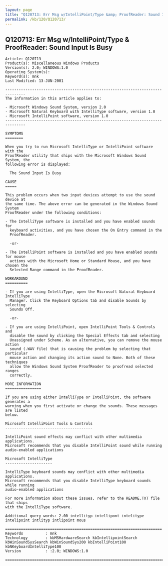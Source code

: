 ```yaml
---
layout: page
title: "Q120713: Err Msg w/IntelliPoint/Type &amp; ProofReader: Sound Input Is Busy"
permalink: /kb/120/Q120713/
---
```


## Q120713: Err Msg w/IntelliPoint/Type &amp; ProofReader: Sound Input Is Busy

	Article: Q120713
	Product(s): Miscellaneous Windows Products
	Version(s): 2.0; WINDOWS:1.0
	Operating System(s): 
	Keyword(s): mnk
	Last Modified: 13-JUN-2001
	
	-------------------------------------------------------------------------------
	The information in this article applies to:
	
	- Microsoft Windows Sound System, version 2.0 
	- Microsoft Natural Keyboard with IntelliType software, version 1.0 
	- Microsoft IntelliPoint software, version 1.0 
	-------------------------------------------------------------------------------
	
	SYMPTOMS
	========
	
	When you try to run Microsoft IntelliType or IntelliPoint software with the
	ProofReader utility that ships with the Microsoft Windows Sound System, the
	following error is displayed:
	
	  The Sound Input Is Busy
	
	CAUSE
	=====
	
	This problem occurs when two input devices attempt to use the sound device at
	the same time. The above error can be generated in the Windows Sound System
	ProofReader under the following conditions:
	
	- The IntelliType software is installed and you have enabled sounds for
	  keyboard activities, and you have chosen the On Entry command in the
	  ProofReader.
	
	  -or-
	
	- The IntelliPoint software is installed and you have enabled sounds for mouse
	  actions with the Microsoft Home or Standard Mouse, and you have chosen the
	  Selected Range command in the ProofReader.
	
	WORKAROUND
	==========
	
	- If you are using IntelliType, open the Microsoft Natural Keyboard IntelliType
	  Manager. Click the Keyboard Options tab and disable Sounds by selecting
	  Sounds Off.
	
	  -or-
	
	- If you are using IntelliPoint, open IntelliPoint Tools & Controls and
	  disable the sound by clicking the Special Effects tab and selecting
	  Unassigned under Scheme. As an alternative, you can remove the mouse action
	  sound (.WAV file) that is causing the problem by selecting that particular
	  mouse action and changing its action sound to None. Both of these techniques
	  allow the Windows Sound System ProofReader to proofread selected ranges
	  correctly.
	
	MORE INFORMATION
	================
	
	If you are using either IntelliType or IntelliPoint, the software generates a
	warning when you first activate or change the sounds. These messages are listed
	below.
	
	Microsoft IntelliPoint Tools & Controls
	---------------------------------------
	
	IntelliPoint sound effects may conflict with other multimedia applications.
	Microsoft recommends that you disable IntelliPoint sound while running
	audio-enabled applications
	
	Microsoft IntelliType
	---------------------
	
	IntelliType keyboard sounds may conflict with other multimedia applications.
	Microsoft recommends that you disable IntelliType keyboard sounds while running
	audio-enabled applications
	
	For more information about these issues, refer to the README.TXT file that ships
	with the IntelliType software.
	
	Additional query words: 2.00 intellityp intellipont intelitype intelipoint intlityp intlipoint mous
	
	======================================================================
	Keywords          : mnk 
	Technology        : kbMSHardwareSearch kbIntellipointSearch kbWinSoundSysSearch kbWinSoundSys200 kbIntelliPoint100 kbNKeyboardIntelliType100
	Version           : :2.0; WINDOWS:1.0
	
	=============================================================================
	

